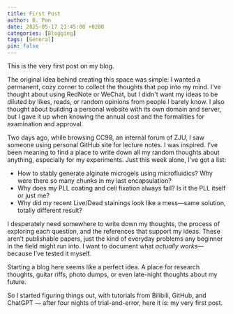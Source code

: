 ```yaml
---
title: First Post
author: B. Pan
date: 2025-05-17 21:45:00 +0200
categories: [Blogging]
tags: [General]
pin: false
---
```


This is the very first post on my blog.

The original idea behind creating this space was simple: I wanted a permanent, cozy corner to collect the thoughts that pop into my mind. I've thought about using RedNote or WeChat, but I didn't want my ideas to be diluted by likes, reads, or random opinions from people I barely know. I also thought about building a personal website with its own domain and server, but I gave it up when knowing the annual cost and the formalities for examination and approval.

Two days ago, while browsing CC98, an internal forum of ZJU, I saw someone using personal GitHub site for lecture notes. I was inspired. I've been meaning to find a place to write down all my random thoughts about anything, especially for my experiments. Just this week alone, I've got a list: 

- How to stably generate alginate microgels using microfluidics? Why were there so many chunks in my last encapsulation?
- Why does my PLL coating and cell fixation always fail? Is it the PLL itself or just me?
- Why did my recent Live/Dead stainings look like a mess—same solution, totally different result?

I desperately need somewhere to write down my thoughts, the process of exploring each question, and the references that support my ideas. These aren’t publishable papers, just the kind of everyday problems any beginner in the field might run into. I want to document what *actually works*—because I’ve tested it myself.

Starting a blog here seems like a perfect idea. A place for research thoughts, guitar riffs, photo dumps, or even late-night thoughts about my future.

So I started figuring things out, with tutorials from Bilibili, GitHub, and ChatGPT — after four nights of trial-and-error, here it is: my very first post.



